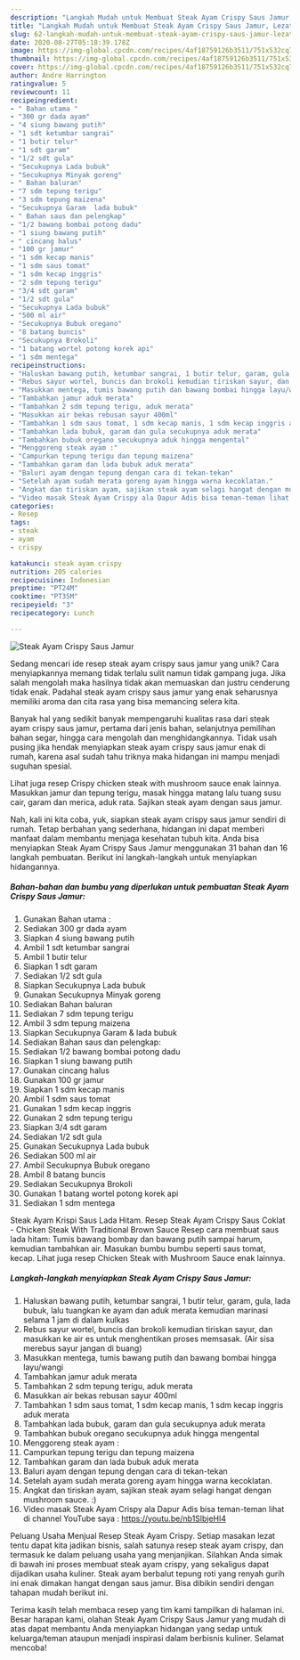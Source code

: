 ```yaml
---
description: "Langkah Mudah untuk Membuat Steak Ayam Crispy Saus Jamur, Lezat Sekali"
title: "Langkah Mudah untuk Membuat Steak Ayam Crispy Saus Jamur, Lezat Sekali"
slug: 62-langkah-mudah-untuk-membuat-steak-ayam-crispy-saus-jamur-lezat-sekali
date: 2020-08-27T05:18:39.178Z
image: https://img-global.cpcdn.com/recipes/4af18759126b3511/751x532cq70/steak-ayam-crispy-saus-jamur-foto-resep-utama.jpg
thumbnail: https://img-global.cpcdn.com/recipes/4af18759126b3511/751x532cq70/steak-ayam-crispy-saus-jamur-foto-resep-utama.jpg
cover: https://img-global.cpcdn.com/recipes/4af18759126b3511/751x532cq70/steak-ayam-crispy-saus-jamur-foto-resep-utama.jpg
author: Andre Harrington
ratingvalue: 5
reviewcount: 11
recipeingredient:
- " Bahan utama "
- "300 gr dada ayam"
- "4 siung bawang putih"
- "1 sdt ketumbar sangrai"
- "1 butir telur"
- "1 sdt garam"
- "1/2 sdt gula"
- "Secukupnya Lada bubuk"
- "Secukupnya Minyak goreng"
- " Bahan baluran"
- "7 sdm tepung terigu"
- "3 sdm tepung maizena"
- "Secukupnya Garam  lada bubuk"
- " Bahan saus dan pelengkap"
- "1/2 bawang bombai potong dadu"
- "1 siung bawang putih"
- " cincang halus"
- "100 gr jamur"
- "1 sdm kecap manis"
- "1 sdm saus tomat"
- "1 sdm kecap inggris"
- "2 sdm tepung terigu"
- "3/4 sdt garam"
- "1/2 sdt gula"
- "Secukupnya Lada bubuk"
- "500 ml air"
- "Secukupnya Bubuk oregano"
- "8 batang buncis"
- "Secukupnya Brokoli"
- "1 batang wortel potong korek api"
- "1 sdm mentega"
recipeinstructions:
- "Haluskan bawang putih, ketumbar sangrai, 1 butir telur, garam, gula, lada bubuk, lalu tuangkan ke ayam dan aduk merata kemudian marinasi selama 1 jam di dalam kulkas"
- "Rebus sayur wortel, buncis dan brokoli kemudian tiriskan sayur, dan masukkan ke air es untuk menghentikan proses memsasak. (Air sisa merebus sayur jangan di buang)"
- "Masukkan mentega, tumis bawang putih dan bawang bombai hingga layu/wangi"
- "Tambahkan jamur aduk merata"
- "Tambahkan 2 sdm tepung terigu, aduk merata"
- "Masukkan air bekas rebusan sayur 400ml"
- "Tambahkan 1 sdm saus tomat, 1 sdm kecap manis, 1 sdm kecap inggris aduk merata"
- "Tambahkan lada bubuk, garam dan gula secukupnya aduk merata"
- "Tambahkan bubuk oregano secukupnya aduk hingga mengental"
- "Menggoreng steak ayam :"
- "Campurkan tepung terigu dan tepung maizena"
- "Tambahkan garam dan lada bubuk aduk merata"
- "Baluri ayam dengan tepung dengan cara di tekan-tekan"
- "Setelah ayam sudah merata goreng ayam hingga warna kecoklatan."
- "Angkat dan tiriskan ayam, sajikan steak ayam selagi hangat dengan mushroom sauce. :)"
- "Video masak Steak Ayam Crispy ala Dapur Adis bisa teman-teman lihat di channel YouTube saya : https://youtu.be/nb1SlbjeHl4"
categories:
- Resep
tags:
- steak
- ayam
- crispy

katakunci: steak ayam crispy 
nutrition: 205 calories
recipecuisine: Indonesian
preptime: "PT24M"
cooktime: "PT35M"
recipeyield: "3"
recipecategory: Lunch

---
```



![Steak Ayam Crispy Saus Jamur](https://img-global.cpcdn.com/recipes/4af18759126b3511/751x532cq70/steak-ayam-crispy-saus-jamur-foto-resep-utama.jpg)

Sedang mencari ide resep steak ayam crispy saus jamur yang unik? Cara menyiapkannya memang tidak terlalu sulit namun tidak gampang juga. Jika salah mengolah maka hasilnya tidak akan memuaskan dan justru cenderung tidak enak. Padahal steak ayam crispy saus jamur yang enak seharusnya memiliki aroma dan cita rasa yang bisa memancing selera kita.

Banyak hal yang sedikit banyak mempengaruhi kualitas rasa dari steak ayam crispy saus jamur, pertama dari jenis bahan, selanjutnya pemilihan bahan segar, hingga cara mengolah dan menghidangkannya. Tidak usah pusing jika hendak menyiapkan steak ayam crispy saus jamur enak di rumah, karena asal sudah tahu triknya maka hidangan ini mampu menjadi suguhan spesial.

Lihat juga resep Crispy chicken steak with mushroom sauce enak lainnya. Masukkan jamur dan tepung terigu, masak hingga matang lalu tuang susu cair, garam dan merica, aduk rata. Sajikan steak ayam dengan saus jamur.


Nah, kali ini kita coba, yuk, siapkan steak ayam crispy saus jamur sendiri di rumah. Tetap berbahan yang sederhana, hidangan ini dapat memberi manfaat dalam membantu menjaga kesehatan tubuh kita. Anda bisa menyiapkan Steak Ayam Crispy Saus Jamur menggunakan 31 bahan dan 16 langkah pembuatan. Berikut ini langkah-langkah untuk menyiapkan hidangannya.

<!--inarticleads1-->

##### Bahan-bahan dan bumbu yang diperlukan untuk pembuatan Steak Ayam Crispy Saus Jamur:

1. Gunakan  Bahan utama :
1. Sediakan 300 gr dada ayam
1. Siapkan 4 siung bawang putih
1. Ambil 1 sdt ketumbar sangrai
1. Ambil 1 butir telur
1. Siapkan 1 sdt garam
1. Sediakan 1/2 sdt gula
1. Siapkan Secukupnya Lada bubuk
1. Gunakan Secukupnya Minyak goreng
1. Sediakan  Bahan baluran
1. Sediakan 7 sdm tepung terigu
1. Ambil 3 sdm tepung maizena
1. Siapkan Secukupnya Garam &amp; lada bubuk
1. Sediakan  Bahan saus dan pelengkap:
1. Sediakan 1/2 bawang bombai potong dadu
1. Siapkan 1 siung bawang putih
1. Gunakan  cincang halus
1. Gunakan 100 gr jamur
1. Siapkan 1 sdm kecap manis
1. Ambil 1 sdm saus tomat
1. Gunakan 1 sdm kecap inggris
1. Gunakan 2 sdm tepung terigu
1. Siapkan 3/4 sdt garam
1. Sediakan 1/2 sdt gula
1. Gunakan Secukupnya Lada bubuk
1. Sediakan 500 ml air
1. Ambil Secukupnya Bubuk oregano
1. Ambil 8 batang buncis
1. Sediakan Secukupnya Brokoli
1. Gunakan 1 batang wortel potong korek api
1. Sediakan 1 sdm mentega


Steak Ayam Krispi Saus Lada Hitam. Resep Steak Ayam Crispy Saus Coklat - Chicken Steak With Traditional Brown Sauce Resep cara membuat saus lada hitam: Tumis bawang bombay dan bawang putih sampai harum, kemudian tambahkan air. Masukan bumbu bumbu seperti saus tomat, kecap. Lihat juga resep Chicken Steak with Mushroom Sauce enak lainnya. 

<!--inarticleads2-->

##### Langkah-langkah menyiapkan Steak Ayam Crispy Saus Jamur:

1. Haluskan bawang putih, ketumbar sangrai, 1 butir telur, garam, gula, lada bubuk, lalu tuangkan ke ayam dan aduk merata kemudian marinasi selama 1 jam di dalam kulkas
1. Rebus sayur wortel, buncis dan brokoli kemudian tiriskan sayur, dan masukkan ke air es untuk menghentikan proses memsasak. (Air sisa merebus sayur jangan di buang)
1. Masukkan mentega, tumis bawang putih dan bawang bombai hingga layu/wangi
1. Tambahkan jamur aduk merata
1. Tambahkan 2 sdm tepung terigu, aduk merata
1. Masukkan air bekas rebusan sayur 400ml
1. Tambahkan 1 sdm saus tomat, 1 sdm kecap manis, 1 sdm kecap inggris aduk merata
1. Tambahkan lada bubuk, garam dan gula secukupnya aduk merata
1. Tambahkan bubuk oregano secukupnya aduk hingga mengental
1. Menggoreng steak ayam :
1. Campurkan tepung terigu dan tepung maizena
1. Tambahkan garam dan lada bubuk aduk merata
1. Baluri ayam dengan tepung dengan cara di tekan-tekan
1. Setelah ayam sudah merata goreng ayam hingga warna kecoklatan.
1. Angkat dan tiriskan ayam, sajikan steak ayam selagi hangat dengan mushroom sauce. :)
1. Video masak Steak Ayam Crispy ala Dapur Adis bisa teman-teman lihat di channel YouTube saya : https://youtu.be/nb1SlbjeHl4


Peluang Usaha Menjual Resep Steak Ayam Crispy. Setiap masakan lezat tentu dapat kita jadikan bisnis, salah satunya resep steak ayam crispy, dan termasuk ke dalam peluang usaha yang menjanjikan. Silahkan Anda simak di bawah ini proses membuat steak ayam crispy, yang sekaligus dapat dijadikan usaha kuliner. Steak ayam berbalut tepung roti yang renyah gurih ini enak dimakan hangat dengan saus jamur. Bisa dibikin sendiri dengan tahapan mudah berikut ini. 

Terima kasih telah membaca resep yang tim kami tampilkan di halaman ini. Besar harapan kami, olahan Steak Ayam Crispy Saus Jamur yang mudah di atas dapat membantu Anda menyiapkan hidangan yang sedap untuk keluarga/teman ataupun menjadi inspirasi dalam berbisnis kuliner. Selamat mencoba!
